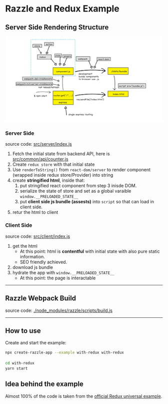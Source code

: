 # Razzle and Redux Example

## Server Side Rendering Structure
![react-ssr](./img/react-ssr.jpeg)

### Server Side
source code: [src/server/index.js](./src/server/index.js)

1. Fetch the initial state from backend API, here is [src/common/api/counter.js](./src/common/api/counter.js)
2. Create `redux store` with that initial state
3. Use `renderToString()` from `react-dom/server` to render component (wrapped inside redux store/Provider) into string
4. create **stringified html**, inside that: 
    1. put stringified react component from step 3 inisde DOM.
    2. serialize the state of store and set as a global varaible `window.__PRELOADED_STATE__`
    3. put **client side js bundle (assests)** into `script` so that can load in client side.
5. retur the html to client

### Client Side
source code: [src/client/index.js](./src/client/index.js)

1. get the html
    - At this point: html is **contentful** with initial state with also pure static information.
    - SEO friendly achieved.
2. download js bundle
3. hydrate the app with `window.__PRELOADED_STATE__`
    - At this point: the page is interactable 

---

## Razzle Webpack Build
source code: [./node_modules/razzle/scripts/build.js](./node_modules/razzle/scripts/build.js)


---
## How to use

<!-- START install generated instructions please keep comment here to allow auto update -->
<!-- DON'T EDIT THIS SECTION, INSTEAD RE-RUN yarn update-examples TO UPDATE -->Create and start the example:

```bash
npx create-razzle-app --example with-redux with-redux

cd with-redux
yarn start
```
<!-- END install generated instructions please keep comment here to allow auto update -->

## Idea behind the example
Almost 100% of the code is taken from the [official Redux universal example](https://github.com/reactjs/redux/tree/master/examples/universal).
